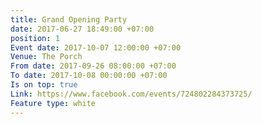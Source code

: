 ```yaml
---
title: Grand Opening Party
date: 2017-06-27 18:49:00 +07:00
position: 1
Event date: 2017-10-07 12:00:00 +07:00
Venue: The Porch
From date: 2017-09-26 08:00:00 +07:00
To date: 2017-10-08 00:00:00 +07:00
Is on top: true
Link: https://www.facebook.com/events/724802284373725/
Feature type: white
---
```


